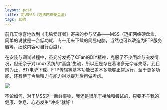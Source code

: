 ```yaml
---
layout: post
title: 初识MSS（迈拓网络硬盘盒）
tags: 其他
---
```


前几天惊喜地收到《电脑爱好者》寄来的参与奖品——MSS（迈拓网络硬盘盒，简单的说就是一台低功耗、专一用来下载的简易电脑，当然也可以改造为FTP服务器等，细致内容可自行百度）。

在安装与调试过程中，虽充分发扬了CFan的DIY精神，克服了不少困难与突发情况，但无奈于对Linux系统的“高度”生疏，所以还是存在着诸多无奈与失落。到目前为止，BT/电驴下载、FTP传输等基本功能已差不多能够正常运行，至于更多功能，还有待于今后精力与能力得以提升后再做考虑。

![](http://ohfv138uq.bkt.clouddn.com/mss.jpg-700)

不论如何，对于MSS这一新鲜事物，我还是很乐于接触和尝试的，只要不与我的健康、休息、心态发生“冲突”就好！

